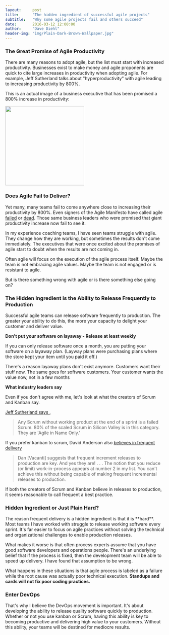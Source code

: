 ```yaml
---
layout:     post
title:      "The hidden ingredient of successful agile projects"
subtitle:   "Why some agile projects fail and others succeed"
date:       2016-03-12 12:00:00
author:     "Dave Diehl"
header-img: "img/Plain-Dark-Brown-Wallpaper.jpg"
---
```

<h3>The Great Promise of Agile Productivity</h3>
There are many reasons to adopt agile, but the list must start with increased productivity. Businesses exist to
make money and agile proponents are quick to cite large increases in productivity when adopting agile.
For example, Jeff Sutherland talks about "hyperproductivity" with agile leading to increasing productivity by 800%.

This is an actual image of a business executive that has been promised a 800% increase in productivity:

<img src="https://media.giphy.com/media/8fen5LSZcHQ5O/giphy.gif" height="250" width="250" >

<h3>Does Agile Fail to Deliver?</h3>
Yet many, many teams fail to come anywhere close to increasing their productivity by 800%.
Even signers of the Agile Manifesto have called agile <a href="http://blog.toolshed.com/2015/05/the-failure-of-agile.html">failed</a> or <a href="http://insights.dice.com/2015/05/14/is-agile-development-a-failing-concept/">dead</a>. Those same business leaders
who were promised that giant productivity increase now fail to see it.  

In my experience coaching teams, I have seen teams struggle with agile. They change how they are working,
but sometimes the results don't come immediately. The executives that were once excited about the promises of agile start to doubt when the results are not coming in.

Often agile will focus on the execution of the agile process itself. Maybe the team is not embracing agile values. Maybe the team is not engaged or is resistant to agile.

But is there something wrong with agile or is there something else going on?

<h3>The Hidden Ingredient is the Ability to Release Frequently to Production</h3>
Successful agile teams can release software frequently to production. The greater your ability to do this, the more your capacity to delight your customer and deliver value.

**Don't put your software on layaway - Release at least weekly**

If you can only release software once a month, you are putting your software on a layaway plan. (Layway plans were purchasing plans where the store kept your item until you paid it off.)

There's a reason layaway plans don't exist anymore. Customers want their stuff now. The same goes for software customers. Your customer wants the value now, not in a few months

**What industry leaders say**

Even if you don't agree with me, let's look at what the creators of Scrum and Kanban say.

 <a href="http://www.infoq.com/news/2015/07/sutherland-agile-leadership">Jeff Sutherland says </a>,

> Any Scrum without working product at the end of a sprint is a failed Scrum. 80% of the scaled Scrum in Silicon Valley is in this category. They are 'Agile in Name Only.'

If you prefer kanban to scrum, David Anderson also <a href="http://www.djaa.com/alternative-recipe-success">believes in frequent delivery </a>

> Dan [Vacanti] suggests that frequent increment releases to production are key. And yes they are! . . . The notion that you reduce (or limit) work-in-process appears at number 2 in my list.  You can't achieve this without being capable of making frequent incremental releases to production.

If both the creators of Scrum and Kanban believe in releases to production, it seems reasonable to call frequent a best practice.

<h3>Hidden Ingredient or Just Plain Hard?</h3>
The reason frequent delivery is a hidden ingredient is that it is **hard**. Most teams I have worked with struggle to release working software every sprint. It's far easier to  focus on agile practices without solving the technical and organizational challenges to enable production releases.

What makes it worse is that often process experts assume that you have good software developers and operations people. There's an underlying belief that if the process is fixed, then the development team will be able to speed up delivery. I have found that assumption to be wrong.

What happens in these situations is that agile process is labeled as a failure while the root cause was actually poor technical execution. **Standups and cards will not fix poor coding practices.**

<h3>Enter DevOps</h3>
That's why I believe the DevOps movement is important. It's about developing the ability to release quality software quickly to production. Whether or not you use kanban or Scrum, having this ability is key to becoming productive and delivering high value to your customers. Without this ability, your teams will be destined for mediocre results.

